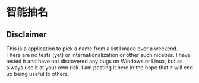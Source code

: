 # 智能抽名
## Disclaimer
This is a application to pick a name from a list I made over a weekend. There are no
tests (yet) or internationalization or other such niceties. I have tested it and have
not discovered any bugs on Windows or Linux, but as always use it at your own risk. I 
am posting it here in the hope that it will end up being useful to others.

